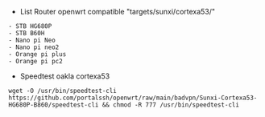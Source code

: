 * List Router openwrt compatible "targets/sunxi/cortexa53/"
```
- STB HG680P
- STB B60H
- Nano pi Neo
- Nano pi neo2
- Orange pi plus
- Orange pi pc2
```
* Speedtest oakla cortexa53
```
wget -O /usr/bin/speedtest-cli https://github.com/portalssh/openwrt/raw/main/badvpn/Sunxi-Cortexa53-HG680P-B860/speedtest-cli && chmod -R 777 /usr/bin/speedtest-cli
```
